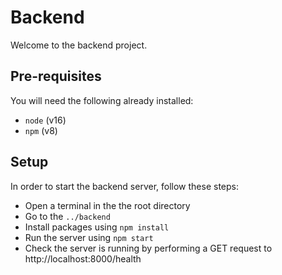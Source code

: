 # Backend

Welcome to the backend project.

## Pre-requisites

You will need the following already installed:

- `node` (v16)
- `npm` (v8)

## Setup

In order to start the backend server, follow these steps:

- Open a terminal in the the root directory
- Go to the `../backend`
- Install packages using `npm install`
- Run the server using `npm start`
- Check the server is running by performing a GET request to http://localhost:8000/health
